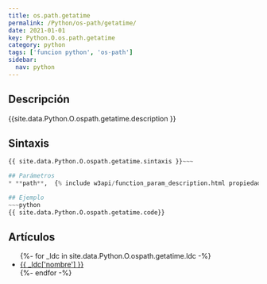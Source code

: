 ```yaml
---
title: os.path.getatime
permalink: /Python/os-path/getatime/
date: 2021-01-01
key: Python.O.os.path.getatime
category: python
tags: ['funcion python', 'os-path']
sidebar: 
  nav: python
---
```


## Descripción
{{site.data.Python.O.ospath.getatime.description }}

## Sintaxis
~~~python
{{ site.data.Python.O.ospath.getatime.sintaxis }}~~~

## Parámetros
* **path**,  {% include w3api/function_param_description.html propiedad=site.data.Python.O.os.path.getatime valor="path" %}

## Ejemplo
~~~python
{{ site.data.Python.O.ospath.getatime.code}}
~~~

## Artículos
<ul>
{%- for _ldc in site.data.Python.O.ospath.getatime.ldc -%}
   <li>
       <a href="{{_ldc['url'] }}">{{ _ldc['nombre'] }}</a>
   </li>
{%- endfor -%}
</ul>
